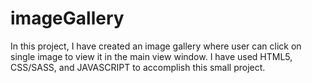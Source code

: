 # imageGallery
In this project, I have created an image gallery where user can click on single image to view it in the main view window.  I have used HTML5, CSS/SASS, and JAVASCRIPT to accomplish this small project.
